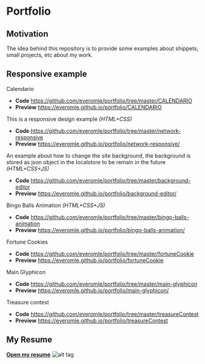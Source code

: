 # Portfolio

## Motivation

The idea behind this repository is to provide some examples about shippets, small projects, etc about my work.

## Responsive example

Calendario
* **Code** https://github.com/everomle/portfolio/tree/master/CALENDARIO
* **Preview** https://everomle.github.io/portfolio/CALENDARIO

This is a responsive design example  *(HTML+CSS)*
* **Code** https://github.com/everomle/portfolio/tree/master/network-responsive
* **Preview** https://everomle.github.io/portfolio/network-responsive/

An example about how to change the site background, the background is stored as json object in the localstore to be remain in the future *(HTML+CSS+JS)*
* **Code** https://github.com/everomle/portfolio/tree/master/background-editor
* **Preview** https://everomle.github.io/portfolio/background-editor/

Bingo Balls Animation  *(HTML+CSS+JS)*
* **Code** https://github.com/everomle/portfolio/tree/master/bingo-balls-animation
* **Preview** https://everomle.github.io/portfolio/bingo-balls-animation/

Fortune Cookies
* **Code** https://github.com/everomle/portfolio/tree/master/fortuneCookie
* **Preview** https://everomle.github.io/portfolio/fortuneCookie

Main Glyphicon
* **Code** https://github.com/everomle/portfolio/tree/master/main-glyphicon
* **Preview** https://everomle.github.io/portfolio/main-glyphicon/


Treasure contest
* **Code** https://github.com/everomle/portfolio/tree/master/treasureContest
* **Preview** https://everomle.github.io/portfolio/treasureContest


## My Resume

[**Open my resume**](https://github.com/everomle/portfolio/raw/gh-pages/resumen_evelynRomanLeiton_2017_black.pdf)
![alt tag](https://everomle.github.io/portfolio/resumen_evelynRomanLeiton_2017_black.png)
